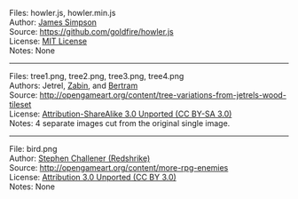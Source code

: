 Files: howler.js, howler.min.js  
Author: [James Simpson](https://github.com/goldfire)  
Source: https://github.com/goldfire/howler.js  
License: [MIT License](https://github.com/goldfire/howler.js/blob/master/LICENSE.md)  
Notes: None  

---

Files: tree1.png, tree2.png, tree3.png, tree4.png  
Authors: Jetrel, [Zabin](http://opengameart.org/users/zabin), and [Bertram](http://opengameart.org/users/bertram)  
Source: http://opengameart.org/content/tree-variations-from-jetrels-wood-tileset  
License: [Attribution-ShareAlike 3.0 Unported (CC BY-SA 3.0)](http://creativecommons.org/licenses/by-sa/3.0/)  
Notes: 4 separate images cut from the original single image.  

---

File: bird.png  
Author: [Stephen Challener (Redshrike)](http://opengameart.org/users/redshrike)  
Source: http://opengameart.org/content/more-rpg-enemies  
License: [Attribution 3.0 Unported (CC BY 3.0)](http://creativecommons.org/licenses/by/3.0/)  
Notes: None  
